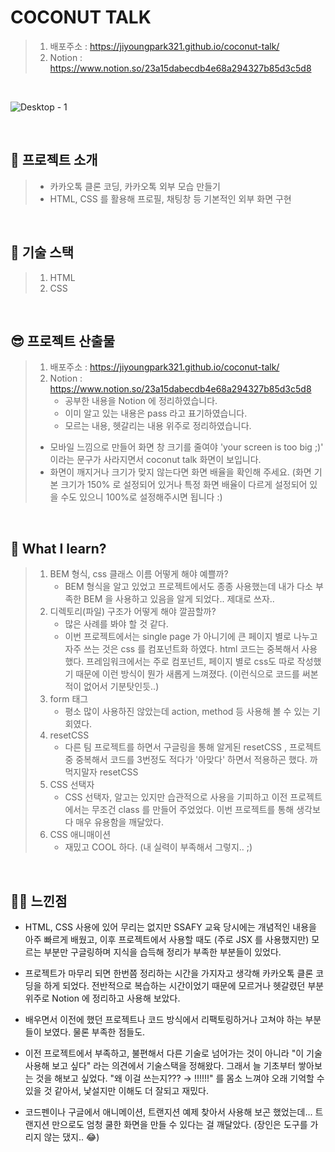 # COCONUT TALK   

> 1. 배포주소 : https://jiyoungpark321.github.io/coconut-talk/
> 2. Notion : https://www.notion.so/23a15dabecdb4e68a294327b85d3c5d8

​      

![Desktop - 1](https://user-images.githubusercontent.com/75240745/121736473-93003600-cb32-11eb-8455-470a768a79a7.png)

​         

## 🥥 프로젝트 소개

> - 카카오톡 클론 코딩, 카카오톡 외부 모습 만들기
> - HTML, CSS 를 활용해 프로필, 채팅창 등 기본적인 외부 화면 구현

​          

## 📝 기술 스택

> 1. HTML
> 2. CSS

​           

## 😎 프로젝트 산출물

> 1. 배포주소 : https://jiyoungpark321.github.io/coconut-talk/
> 2. Notion : https://www.notion.so/23a15dabecdb4e68a294327b85d3c5d8
>    - 공부한 내용을 Notion 에 정리하였습니다.
>    - 이미 알고 있는 내용은 pass 라고 표기하였습니다.
>    - 모르는 내용, 헷갈리는 내용 위주로 정리하였습니다.
>
> - 모바일 느낌으로 만들어 화면 창 크기를 줄여야 'your screen is too big ;)' 이라는 문구가 사라지면서 coconut talk 화면이 보입니다. 
> - 화면이 깨지거나 크기가 맞지 않는다면 화면 배율을 확인해 주세요. (화면 기본 크기가 150% 로 설정되어 있거나 특정 화면 배율이 다르게 설정되어 있을 수도 있으니 100%로 설정해주시면 됩니다 :)

​        

## 🧐 What I learn? 

> 1. BEM  형식, css 클래스 이름 어떻게 해야 예쁠까?
>    - BEM 형식을 알고 있었고 프로젝트에서도 종종 사용했는데 내가 다소 부족한 BEM 을 사용하고 있음을 알게 되었다.. 제대로 쓰자..
> 2. 디렉토리(파일) 구조가 어떻게 해야 깔끔할까?
>    - 많은 사례를 봐야 할 것 같다.
>    - 이번 프로젝트에서는 single page 가 아니기에 큰 페이지 별로 나누고 자주 쓰는 것은 css 를 컴포넌트화 하였다. html 코드는 중복해서 사용했다. 프레임워크에서는 주로 컴포넌트, 페이지 별로 css도 따로 작성했기 때문에 이런 방식이 뭔가 새롭게 느껴졌다. (이런식으로 코드를 써본적이 없어서 기분탓인듯..)
> 3. form 태그
>    - 평소 많이 사용하진 않았는데 action, method 등 사용해 볼 수 있는 기회였다.
> 4. resetCSS
>    - 다른 팀 프로젝트를 하면서 구글링을 통해 알게된 resetCSS ,  프로젝트 중 중복해서 코드를 3번정도 적다가 '아맞다' 하면서 적용하곤 했다. 까먹지말자 resetCSS
> 5. CSS 선택자
>    - CSS 선택자, 알고는 있지만 습관적으로 사용을 기피하고 이전 프로젝트에서는 무조건 class 를 만들어 주었었다. 이번 프로젝트를 통해 생각보다 매우 유용함을 깨달았다.
> 6. CSS 애니매이션
>    - 재밌고 COOL 하다.  (내 실력이 부족해서 그렇지.. ;)

​        

## 👍🏻 느낀점

- HTML, CSS 사용에 있어 무리는 없지만 SSAFY 교육 당시에는 개념적인 내용을 아주 빠르게 배웠고, 이후 프로젝트에서 사용할 때도 (주로 JSX 를 사용했지만) 모르는 부분만 구글링하며 지식을 습득해 정리가 부족한 부분들이 있었다. 
- 프로젝트가 마무리 되면 한번쯤 정리하는 시간을 가지자고 생각해 카카오톡 클론 코딩을 하게 되었다. 전반적으로 복습하는 시간이었기 때문에 모르거나 헷갈렸던 부분 위주로 Notion 에 정리하고 사용해 보았다.

- 배우면서 이전에 했던 프로젝트나 코드 방식에서 리팩토링하거나 고쳐야 하는 부분들이 보였다. 물론 부족한 점들도.
- 이전 프로젝트에서 부족하고, 불편해서 다른 기술로 넘어가는 것이 아니라 "이 기술 사용해 보고 싶다" 라는 의견에서 기술스택을 정해왔다. 그래서 늘 기초부터 쌓아보는 것을 해보고 싶었다. "왜 이걸 쓰는지??? → !!!!!!" 를 몸소 느껴야 오래 기억할 수 있을 것 같아서,  낯설지만 이해도 더 잘되고 재밌다.
- 코드펜이나 구글에서 애니메이션, 트랜지션 예제 찾아서 사용해 보곤 했었는데... 트랜지션 만으로도 엄청 쿨한 화면을 만들 수 있다는 걸 깨달았다. (장인은 도구를 가리지 않는 댔지.. 😂)

​               
